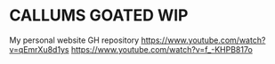 # CALLUMS GOATED WIP
My personal website GH repository
https://www.youtube.com/watch?v=qEmrXu8d1ys
https://www.youtube.com/watch?v=f_-KHPB817o
